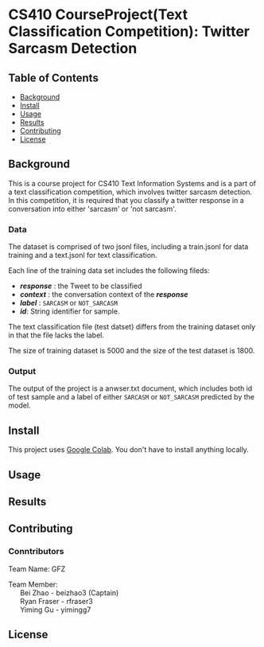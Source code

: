 # CS410 CourseProject(Text Classification Competition): Twitter Sarcasm Detection 

## Table of Contents

- [Background](#background)
- [Install](#install)
- [Usage](#usage)
- [Results](#results)
- [Contributing](#contributing)
- [License](#license)

## Background

This is a course project for CS410 Text Information Systems and is a part of a text classification competition, which involves twitter sarcasm detection.
In this competition, it is required that you classify a twitter response in a conversation into either 'sarcasm' or 'not sarcasm'.

### Data

The dataset is comprised of two jsonl files, including a train.jsonl for data training and a text.jsonl for text classification.

Each line of the training data set includes the following fileds:
- ***response*** :  the Tweet to be classified
- ***context*** : the conversation context of the ***response***
- ***label*** : `SARCASM` or `NOT_SARCASM` 
- ***id***:  String identifier for sample.

The text classification file (test datset) differs from the training dataset only in that the file lacks the label.

The size of training dataset is 5000 and the size of the test dataset is 1800.

### Output
The output of the project is a anwser.txt document, which includes both id of test sample and a label of either `SARCASM` or `NOT_SARCASM` predicted by the model.

## Install

This project uses [Google Colab](https://colab.research.google.com/). You don't have to install anything locally.

## Usage


## Results


## Contributing

### Conntributors
Team Name: GFZ

Team Member: <br />
&nbsp;&nbsp;&nbsp;&nbsp;&nbsp;&nbsp;Bei Zhao - beizhao3 (Captain) <br />
&nbsp;&nbsp;&nbsp;&nbsp;&nbsp;&nbsp;Ryan Fraser - rfraser3 <br />
&nbsp;&nbsp;&nbsp;&nbsp;&nbsp;&nbsp;Yiming Gu - yimingg7 <br />

## License

